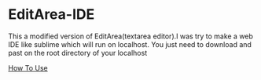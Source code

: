 # EditArea-IDE
This a modified version of EditArea(textarea editor).I was try to make a web IDE like sublime which will run on localhost.
You just need to download and past on the root directory of your localhost

<a href='https://medium.com/@sarjskweb/how-to-use-editarea-ide-version-f392838b3dfb' target ='_blank' >How To Use</a>
